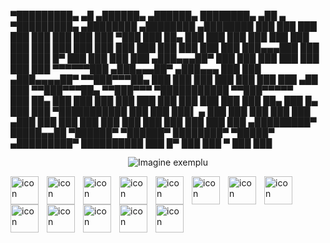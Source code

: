 

▀█████████▄   ▄█        ▄██████▄   ▄██████▄  ████████▄  ▄██   ▄        ▀█████████▄     ▄████████    ▄████████    ▄████████ 
  ███    ███ ███       ███    ███ ███    ███ ███   ▀███ ███   ██▄        ███    ███   ███    ███   ███    ███   ███    ███ 
  ███    ███ ███       ███    ███ ███    ███ ███    ███ ███▄▄▄███        ███    ███   ███    █▀    ███    ███   ███    ███ 
 ▄███▄▄▄██▀  ███       ███    ███ ███    ███ ███    ███ ▀▀▀▀▀▀███       ▄███▄▄▄██▀   ▄███▄▄▄       ███    ███  ▄███▄▄▄▄██▀ 
▀▀███▀▀▀██▄  ███       ███    ███ ███    ███ ███    ███ ▄██   ███      ▀▀███▀▀▀██▄  ▀▀███▀▀▀     ▀███████████ ▀▀███▀▀▀▀▀   
  ███    ██▄ ███       ███    ███ ███    ███ ███    ███ ███   ███        ███    ██▄   ███    █▄    ███    ███ ▀███████████ 
  ███    ███ ███▌    ▄ ███    ███ ███    ███ ███   ▄███ ███   ███        ███    ███   ███    ███   ███    ███   ███    ███ 
▄█████████▀  █████▄▄██  ▀██████▀   ▀██████▀  ████████▀   ▀█████▀       ▄█████████▀    ██████████   ███    █▀    ███    ███ 
             ▀                                                                                                  ███    ███ 

<p align="center">
  <img src="https://github.com/user-attachments/assets/08617cd6-308f-49e3-91a6-c76663860f28" alt="Imagine exemplu" />
</p>


<img align="left" alt="icon" width="45px" style="padding-right:10px;" src="https://cdn.jsdelivr.net/gh/devicons/devicon@latest/icons/cplusplus/cplusplus-original.svg" />
<img align="left" alt="icon" width="45px" style="padding-right:10px;"  src="https://cdn.jsdelivr.net/gh/devicons/devicon@latest/icons/csharp/csharp-original.svg" />
<img align="left" alt="icon" width="45px" style="padding-right:10px;"
src="https://cdn.jsdelivr.net/gh/devicons/devicon@latest/icons/javascript/javascript-original.svg" />
<img align="left" alt="icon" width="45px" style="padding-right:10px;"
src="https://cdn.jsdelivr.net/gh/devicons/devicon@latest/icons/nodejs/nodejs-original-wordmark.svg" />
<img align="left" alt="icon" width="45px" style="padding-right:10px;"          
src="https://cdn.jsdelivr.net/gh/devicons/devicon@latest/icons/python/python-original.svg" />
<img align="left" alt="icon" width="45px" style="padding-right:10px;"
src="https://cdn.jsdelivr.net/gh/devicons/devicon@latest/icons/oracle/oracle-original.svg" />
<img align="left" alt="icon" width="45px" style="padding-right:10px;"
src="https://cdn.jsdelivr.net/gh/devicons/devicon@latest/icons/mongodb/mongodb-original-wordmark.svg" />
<img align="left" alt="icon" width="45px" style="padding-right:10px;"
src="https://cdn.jsdelivr.net/gh/devicons/devicon@latest/icons/html5/html5-original.svg" />
<img align="left" alt="icon" width="45px" style="padding-right:10px;"
src="https://cdn.jsdelivr.net/gh/devicons/devicon@latest/icons/unity/unity-original.svg"/>
<img align="left" alt="icon" width="45px" style="padding-right:10px;"
src="https://cdn.jsdelivr.net/gh/devicons/devicon@latest/icons/visualstudio/visualstudio-original.svg" />
<img align="left" alt="icon" width="45px" style="padding-right:10px;"
src="https://cdn.jsdelivr.net/gh/devicons/devicon@latest/icons/vscode/vscode-original.svg" />
<img align="left" alt="icon" width="45px" style="padding-right:10px;"
src="https://cdn.jsdelivr.net/gh/devicons/devicon@latest/icons/github/github-original.svg" />
<img align="left" alt="icon" width="45px" style="padding-right:10px;"
src="https://cdn.jsdelivr.net/gh/devicons/devicon@latest/icons/linux/linux-original.svg" />
<br />




